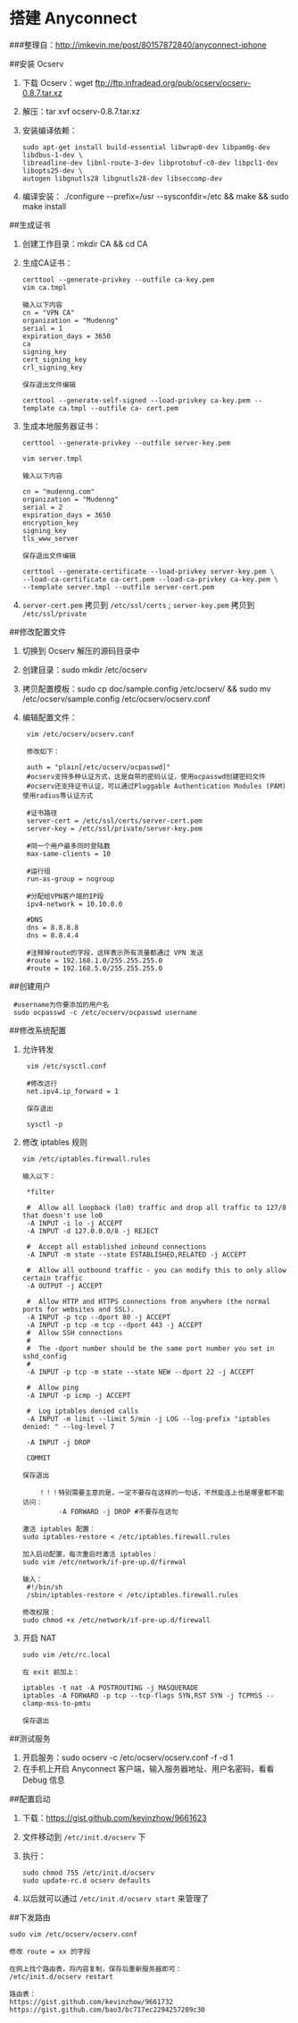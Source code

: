搭建 Anyconnect
==========

###整理自：<http://imkevin.me/post/80157872840/anyconnect-iphone>

##安装 Ocserv

1. 下载 Ocserv：wget ftp://ftp.infradead.org/pub/ocserv/ocserv-0.8.7.tar.xz
2. 解压：tar xvf ocserv-0.8.7.tar.xz
3. 安装编译依赖：

 	```
 	sudo apt-get install build-essential libwrap0-dev libpam0g-dev libdbus-1-dev \ 
 	libreadline-dev libnl-route-3-dev libprotobuf-c0-dev libpcl1-dev libopts25-dev \ 
    autogen libgnutls28 libgnutls28-dev libseccomp-dev
    ```
     
4. 编译安装： ./configure --prefix=/usr --sysconfdir=/etc && make && sudo make install

##生成证书

1. 创建工作目录：mkdir CA && cd CA
2. 生成CA证书：

	```
	certtool --generate-privkey --outfile ca-key.pem
	vim ca.tmpl
	  
	输入以下内容
	cn = "VPN CA"
	organization = "Mudenng"
	serial = 1
	expiration_days = 3650
	ca
	signing_key
	cert_signing_key
	crl_signing_key
	  
	保存退出文件编辑
	  
	certtool --generate-self-signed --load-privkey ca-key.pem --template ca.tmpl --outfile ca- cert.pem
	```
3. 生成本地服务器证书：

	```
	certtool --generate-privkey --outfile server-key.pem
	
	vim server.tmpl
	
	输入以下内容

	cn = "mudenng.com"
	organization = "Mudenng"
	serial = 2
	expiration_days = 3650
	encryption_key
	signing_key
	tls_www_server

	保存退出文件编辑

	certtool --generate-certificate --load-privkey server-key.pem \
	--load-ca-certificate ca-cert.pem --load-ca-privkey ca-key.pem \
	--template server.tmpl --outfile server-cert.pem
	```
4. `server-cert.pem` 拷贝到 `/etc/ssl/certs` ; `server-key.pem` 拷贝到 `/etc/ssl/private`

##修改配置文件

1. 切换到 Ocserv 解压的源码目录中
2. 创建目录：sudo mkdir /etc/ocserv
3. 拷贝配置模板：sudo cp doc/sample.config /etc/ocserv/ && sudo mv /etc/ocserv/sample.config /etc/ocserv/ocserv.conf
4. 编辑配置文件：
	
	```
	 vim /etc/ocserv/ocserv.conf
	 
	 修改如下：
	
	 auth = "plain[/etc/ocserv/ocpasswd]"
     #ocserv支持多种认证方式，这是自带的密码认证，使用ocpasswd创建密码文件
	 #ocserv还支持证书认证，可以通过Pluggable Authentication Modules (PAM)使用radius等认证方式
	
	 #证书路径
	 server-cert = /etc/ssl/certs/server-cert.pem
	 server-key = /etc/ssl/private/server-key.pem
	
	 #同一个用户最多同时登陆数
	 max-same-clients = 10 
	
	 #运行组
	 run-as-group = nogroup
	
	 #分配给VPN客户端的IP段
	 ipv4-network = 10.10.0.0
	
	 #DNS
	 dns = 8.8.8.8
	 dns = 8.8.4.4
	
	 #注释掉route的字段，这样表示所有流量都通过 VPN 发送
	 #route = 192.168.1.0/255.255.255.0
	 #route = 192.168.5.0/255.255.255.0
	```
	
##创建用户
```
 #username为你要添加的用户名
 sudo ocpasswd -c /etc/ocserv/ocpasswd username 
```

##修改系统配置
1. 允许转发

	```
	 vim /etc/sysctl.conf
	
	 #修改这行
	 net.ipv4.ip_forward = 1
	 
	 保存退出
	
	 sysctl -p
	```
2. 修改 iptables 规则

	```
	vim /etc/iptables.firewall.rules
	
	输入以下：
	
	 *filter

	 #  Allow all loopback (lo0) traffic and drop all traffic to 127/8 that doesn't use lo0
	 -A INPUT -i lo -j ACCEPT
	 -A INPUT -d 127.0.0.0/8 -j REJECT
	
	 #  Accept all established inbound connections
	 -A INPUT -m state --state ESTABLISHED,RELATED -j ACCEPT
	
	 #  Allow all outbound traffic - you can modify this to only allow certain traffic
	 -A OUTPUT -j ACCEPT
	
	 #  Allow HTTP and HTTPS connections from anywhere (the normal ports for websites and SSL).
	 -A INPUT -p tcp --dport 80 -j ACCEPT
	 -A INPUT -p tcp -m tcp --dport 443 -j ACCEPT
	 #  Allow SSH connections
	 #
	 #  The -dport number should be the same port number you set in sshd_config
	 #
	 -A INPUT -p tcp -m state --state NEW --dport 22 -j ACCEPT
	
	 #  Allow ping
	 -A INPUT -p icmp -j ACCEPT
	
	 #  Log iptables denied calls
	 -A INPUT -m limit --limit 5/min -j LOG --log-prefix "iptables denied: " --log-level 7
	
	 -A INPUT -j DROP
	
	 COMMIT
	 
	保存退出
	
		！！！特别需要主意的是，一定不要存在这样的一句话，不然能连上也是哪里都不能访问：
		     -A FORWARD -j DROP #不要存在这句
	
	激活 iptables 配置：
	sudo iptables-restore < /etc/iptables.firewall.rules
	
	加入启动配置，每次重启时激活 iptables：
	sudo vim /etc/network/if-pre-up.d/firewal
	
	输入：
	 #!/bin/sh 
	 /sbin/iptables-restore < /etc/iptables.firewall.rules
	 
	修改权限：
	sudo chmod +x /etc/network/if-pre-up.d/firewall
	
	```
	
3. 开启 NAT

	```
	sudo vim /etc/rc.local
	
	在 exit 前加上：
	
	iptables -t nat -A POSTROUTING -j MASQUERADE
	iptables -A FORWARD -p tcp --tcp-flags SYN,RST SYN -j TCPMSS --clamp-mss-to-pmtu 
	
	保存退出
	```
	
##测试服务
1. 开启服务：sudo ocserv -c /etc/ocserv/ocserv.conf -f -d 1
2. 在手机上开启 Anyconnect 客户端，输入服务器地址、用户名密码，看看 Debug 信息

##配置启动
1. 下载：https://gist.github.com/kevinzhow/9661623
2. 文件移动到 `/etc/init.d/ocserv` 下
3. 执行：

	```
	sudo chmod 755 /etc/init.d/ocserv
	sudo update-rc.d ocserv defaults
	```
4. 以后就可以通过 `/etc/init.d/ocserv start` 来管理了

##下发路由
```
sudo vim /etc/ocserv/ocserv.conf

修改 route = xx 的字段

在网上找个路由表，将内容复制，保存后重新服务器即可：
/etc/init.d/ocserv restart

路由表：
https://gist.github.com/kevinzhow/9661732
https://gist.github.com/bao3/bc717ec2294257209c30
```
